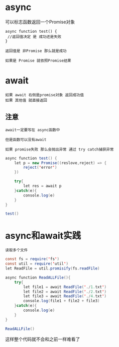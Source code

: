 # async 

 可以标志函数返回一个Promise对象

```
async function test() {  
 //返回值决定 是 成功还是失败
}
```

```
返回值是 非Promise 那么就是成功

如果是 Promise 就依照Promise结果
```

# await

```
如果 await 右侧是promise对象 返回成功值
如果 其他值 就直接返回

```

## 注意

```
await一定要写在 async函数中

但是函数可以没有await
```

```
如果 promise失败 那么会抛出异常 通过 try catch捕获异常
```

```java
async function test() {
    let p = new Promise((reslove,reject) => {
        reject('error')
    })

    try{
        let res = await p
    }catch(e){
        console.log(e)
    }
}

test()
```

# async和await实践

```
读取多个文件 
```

```java
const fs = require('fs')
const util = require('util')
let ReadFile = util.promisify(fs.readFile)

async function ReadALLFile(){
    try{
        let file1 = await ReadFile('./1.txt')
        let file2 = await ReadFile('./2.txt')
        let file3 = await ReadFile('./4.txt')
        console.log(file1 + file2 + file3)
    }catch(e){
        console.log(e)
    }
}

ReadALLFile()
```

这样整个代码就不会和之前一样难看了